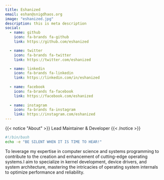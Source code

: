 ```yaml
---
title: Eshanized
email: eshan@snigdhaos.org
image: "eshanized.jpg"
description: this is meta description
social:
  - name: github
    icon: fa-brands fa-github
    link: https://github.com/eshanized

  - name: twitter
    icon: fa-brands fa-twitter
    link: https://twitter.com/eshanized

  - name: linkedin
    icon: fa-brands fa-linkedin
    link: https://linkedin.com/in/eshanized
  
  - name: facebook
    icon: fa-brands fa-facebook
    link: https://facebook.com/eshanized
  
  - name: instagram
    icon: fa-brands fa-instagram
    link: https://instagram.com/eshanized
---
```


{{< notice "About" >}}
Lead Maintainer & Developer
{{< /notice >}}

```bash
#!/bin/bash
echo -e "BE SILENT WHEN IT IS TIME TO HEAR!"
```
To leverage my expertise in computer science and systems programming to contribute to the creation and enhancement of cutting-edge operating systems.I aim to specialize in kernel development, device drivers, and system architecture, mastering the intricacies of operating system internals to optimize performance and reliability.